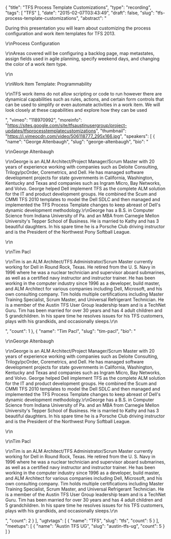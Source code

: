 {
  "title": "TFS Process Template Customizations",
  "type": "recording",
  "tags": [
    "TFS"
  ],
  "date": "2015-02-07T03:43:49",
  "draft": false,
  "slug": "tfs-process-template-customizations",
  "abstract": "<p>During this presentation you will learn about customizing the process configuration and work item templates for TFS 2013.</p><p>\r\nProcess Configuration </p><p>\r\nAreas covered will be configuring a backlog page, map metastates, assign fields used in agile planning, specify weekend days, and changing the color of a work item type.</p><p>\r\n</p><p>\r\nWork Item Template: Programmability</p><p>\r\nTFS work items do not allow scripting or code to run however there are dynamical capabilities such as rules, actions, and certain form controls that can be used to simplify or even automate activities in a work item. We will look closely at these capabilities and explore how they can be used</p>",
  "vimeo": "118970992",
  "moreinfo": "https://sites.google.com/site/tfsaustinusergroup/project-updates/tfsprocesstemplatecustomizations",
  "thumbnail": "https://i.vimeocdn.com/video/506118777_295x166.jpg",
  "speakers": [
    {
      "name": "George Altenbaugh",
      "slug": "george-altenbaugh",
      "bio": "<p>\r\nGeorge Altenbaugh</p><p>\r\nGeorge is an ALM Architect/Project Manager/Scrum Master with 20 years of experience working with companies such as Deloite Consulting, Trilogy/pcOrder, Coremetrics, and Dell. He has managed software development projects for state governments in California, Washington, Kentucky and Texas and companies such as Ingram Micro, Bay Networks, and Volvo. George helped Dell implement TFS as the complete ALM solution for the IT and product development groups. He combined the Scum and CMMI TFS 2010 templates to model the Dell SDLC and then managed and implemented the TFS Process Template changes to keep abreast of Dell's dynamic development methodology.\r\nGeorge has a B.S. in Computer Science from Indiana University of Pa. and an MBA from Carnegie Mellon University's Tepper School of Business. He is married to Kathy and has 3 beautiful daughters. In his spare time he is a Porsche Club driving instructor and is the President of the Northwest Pony Softball League.</p><p>\r\n</p><p>\r\nTim Pacl</p><p>\r\nTim is an ALM Architect/TFS Administrator/Scrum Master currently working for Dell in Round Rock, Texas. He retired from the U. S. Navy in 1996 where he was a nuclear technician and supervisor aboard submarines, as well as a certified navy instructor and instructor trainer. He has been working in the computer industry since 1996 as a developer, build master, and ALM Architect for various companies including Dell, Microsoft, and his own consulting company. Tim holds multiple certifications including Master Training Specialist, Scrum Master, and Universal Refrigerant Technician. He is a member of the Austin TFS User Group leadership team and is a TechNet Guru. Tim has been married for over 30 years and has 4 adult children and 5 grandchildren. In his spare time he resolves issues for his TFS customers, plays with his grandkids, and occasionally sleeps.\r\n</p>",
      "count": 1
    },
    {
      "name": "Tim Pacl",
      "slug": "tim-pacl",
      "bio": "<p>\r\nGeorge Altenbaugh</p><p>\r\nGeorge is an ALM Architect/Project Manager/Scrum Master with 20 years of experience working with companies such as Deloite Consulting, Trilogy/pcOrder, Coremetrics, and Dell. He has managed software development projects for state governments in California, Washington, Kentucky and Texas and companies such as Ingram Micro, Bay Networks, and Volvo. George helped Dell implement TFS as the complete ALM solution for the IT and product development groups. He combined the Scum and CMMI TFS 2010 templates to model the Dell SDLC and then managed and implemented the TFS Process Template changes to keep abreast of Dell's dynamic development methodology.\r\nGeorge has a B.S. in Computer Science from Indiana University of Pa. and an MBA from Carnegie Mellon University's Tepper School of Business. He is married to Kathy and has 3 beautiful daughters. In his spare time he is a Porsche Club driving instructor and is the President of the Northwest Pony Softball League.</p><p>\r\n</p><p>\r\nTim Pacl</p><p>\r\nTim is an ALM Architect/TFS Administrator/Scrum Master currently working for Dell in Round Rock, Texas. He retired from the U. S. Navy in 1996 where he was a nuclear technician and supervisor aboard submarines, as well as a certified navy instructor and instructor trainer. He has been working in the computer industry since 1996 as a developer, build master, and ALM Architect for various companies including Dell, Microsoft, and his own consulting company. Tim holds multiple certifications including Master Training Specialist, Scrum Master, and Universal Refrigerant Technician. He is a member of the Austin TFS User Group leadership team and is a TechNet Guru. Tim has been married for over 30 years and has 4 adult children and 5 grandchildren. In his spare time he resolves issues for his TFS customers, plays with his grandkids, and occasionally sleeps.\r\n</p>",
      "count": 2
    }
  ],
  "ugtvtags": [
    {
      "name": "TFS",
      "slug": "tfs",
      "count": 5
    }
  ],
  "meetups": [
    {
      "name": "Austin TFS UG",
      "slug": "austin-tfs-ug",
      "count": 5
    }
  ]
}